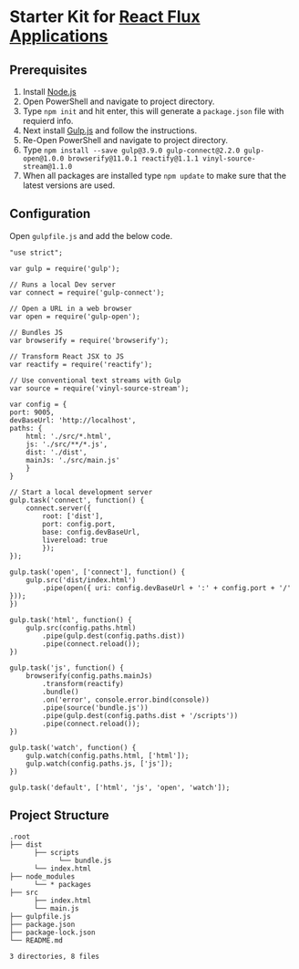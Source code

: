 # Starter Kit for [React Flux Applications](https://app.pluralsight.com/library/courses/react-flux-building-applications/table-of-contents)

## Prerequisites
1. Install [Node.js](https://nodejs.org/en/ "Node.js")
2. Open PowerShell and navigate to project directory.
3. Type `npm init` and hit enter, this will generate a `package.json` file with requierd info.
4. Next install [Gulp.js](https://gulpjs.com/ "Gulp.js") and follow the instructions.
5. Re-Open PowerShell and navigate to project directory.
6. Type `npm install --save gulp@3.9.0 gulp-connect@2.2.0 gulp-open@1.0.0 browserify@11.0.1 reactify@1.1.1 vinyl-source-stream@1.1.0`
7. When all packages are installed type `npm update` to make sure that the latest versions are used.

## Configuration
Open `gulpfile.js` and add the below code.
    
	"use strict";

	var gulp = require('gulp');

	// Runs a local Dev server
	var connect = require('gulp-connect'); 

	// Open a URL in a web browser
	var open = require('gulp-open');

	// Bundles JS
	var browserify = require('browserify');

	// Transform React JSX to JS
	var reactify = require('reactify');

	// Use conventional text streams with Gulp
	var source = require('vinyl-source-stream');

	var config = {
	port: 9005,
	devBaseUrl: 'http://localhost',
	paths: {
		html: './src/*.html',
		js: './src/**/*.js',
		dist: './dist',
		mainJs: './src/main.js'
		}
	}

	// Start a local development server
	gulp.task('connect', function() {
		connect.server({
			root: ['dist'],
            port: config.port,
            base: config.devBaseUrl,
            livereload: true
            });
	});

	gulp.task('open', ['connect'], function() {
		gulp.src('dist/index.html')
            .pipe(open({ uri: config.devBaseUrl + ':' + config.port + '/' }));
	})

	gulp.task('html', function() {
		gulp.src(config.paths.html)
            .pipe(gulp.dest(config.paths.dist))
            .pipe(connect.reload());
	})

	gulp.task('js', function() {
		browserify(config.paths.mainJs)
			.transform(reactify)
            .bundle()
            .on('error', console.error.bind(console))
            .pipe(source('bundle.js'))
            .pipe(gulp.dest(config.paths.dist + '/scripts'))
			.pipe(connect.reload());
	})

	gulp.task('watch', function() {
		gulp.watch(config.paths.html, ['html']);
		gulp.watch(config.paths.js, ['js']);
	})

	gulp.task('default', ['html', 'js', 'open', 'watch']);

## Project Structure
    .root
    ├── dist
          ├── scripts
	            └── bundle.js
          └── index.html
    ├── node_modules
          └── * packages
    ├── src
	      ├── index.html
		  └── main.js
    ├── gulpfile.js
	├── package.json
	├── package-lock.json
    └── README.md
	
    3 directories, 8 files
